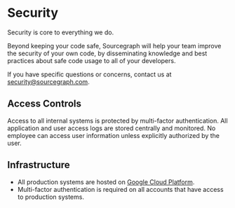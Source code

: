 # Security

Security is core to everything we do.

Beyond keeping your code safe, Sourcegraph will help your team improve the security of your own code, by disseminating knowledge and best practices about safe code usage to all of your developers.

If you have specific questions or concerns, contact us at security@sourcegraph.com.

## Access Controls 

Access to all internal systems is protected by multi-factor authentication. All application and user access logs are stored centrally and monitored. No employee can access user information unless explicitly authorized by the user.

## Infrastructure 

* All production systems are hosted on [Google Cloud Platform](https://cloud.google.com).
* Multi-factor authentication is required on all accounts that have access to production systems.
